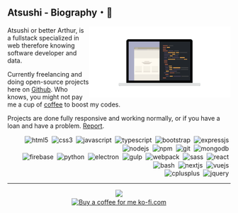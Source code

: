 ## Atsushi - Biography・👋

<img align="right" src="https://raw.githubusercontent.com/Diego-DevsS/Diego-DevsS/main/image/gg.gif" height="160px" />

Atsushi or better Arthur, is a fullstack specialized in web therefore knowing software developer and data.

Currently freelancing and doing open-source projects here on <a href="https://github.com/">Github</a>. Who knows, you might not pay me a cup of <a href="https://ko-fi.com/atsushisushi" target="_blank">coffee</a> to boost my codes.

Projects are done fully responsive and working normally, or if you have a loan and have a problem. <a href="https://github.com/Dev-Atsushi/">Report</a>.

<div align="right" width="700">
    <img align="center" src="https://i.imgur.com/hkpVEvr.png" alt="html5" width="25"/>&nbsp;
    <img align="center" src="https://i.imgur.com/nxsNQ9M.png" alt="css3" width="25"/>&nbsp;
    <img align="center" src="https://i.imgur.com/AsQqunT.png" alt="javascript"width="25"/>&nbsp;
    <img align="center" src="https://i.imgur.com/JxP3cZE.png" alt="typescript" width="25"/>&nbsp;
    <img align="center" src="https://i.imgur.com/YWkyeFO.png" alt="bootstrap" width="25"/>&nbsp;
    <img align="center" src="https://i.imgur.com/8Qt25tg.png" alt="expressjs" width="25"/>&nbsp;
    <img align="center" src="https://i.imgur.com/Nhuq1Gt.png" alt="nodejs" width="25"/>&nbsp;
    <img align="center" src="https://i.imgur.com/tHz49Lt.png" alt="npm" width="25"/>&nbsp;
    <img align="center" src="https://i.imgur.com/WPOuZqI.png" alt="git" width="25"/>&nbsp;
    <img align="center" src="https://i.imgur.com/DZjNb1T.png" alt="mongodb" width="25"/>&nbsp;
    <br />
    <img align="center" src="https://i.imgur.com/bxqKdqe.png" alt="firebase" width="25"/>&nbsp;
    <img align="center" src="https://i.imgur.com/O1X88tn.png" alt="python" width="25"/>&nbsp;
    <img align="center" src="https://i.imgur.com/zFIaVNv.png" alt="electron" width="25"/>&nbsp;
    <img align="center" src="https://i.imgur.com/ZcIJUio.png" alt="gulp" width="25"/>&nbsp;
    <img align="center" src="https://i.imgur.com/8zi7SYt.png" alt="webpack" width="25"/>&nbsp;
    <img align="center" src="https://i.imgur.com/9DbVTos.png" alt="sass" width="25"/>&nbsp;
    <img align="center" src="https://i.imgur.com/uQuB4Cn.png" alt="react" width="25"/>&nbsp;
    <img align="center" src="https://i.imgur.com/d2YDW7g.png" alt="bash" width="25"/>&nbsp;
    <img align="center" src="https://i.imgur.com/e7omycw.png" alt="nextjs" width="25"/>&nbsp;
    <img align="center" src="https://i.imgur.com/u5s2vbq.png" alt="vuejs" width="25"/>&nbsp;
    <br />
    <img align="center" src="https://i.imgur.com/e8W17pa.png" alt="cplusplus" width="25"/>&nbsp;
    <img align="center" src="https://i.imgur.com/Fa3sdaT.png" alt="jquery" width="25"/>&nbsp;
</div>

<!--## Technologies and tools・💻

<p align="left">
<img src="https://img.shields.io/badge/javascript-%23F7DF1E.svg?&style=for-the-badge&logo=javascript&logoColor=black" height="25"/>
<img src="https://img.shields.io/badge/typescript%20-%23007ACC.svg?&style=for-the-badge&logo=typescript&logoColor=white" height="25"/>
<img src="https://img.shields.io/badge/node.js%20-%2343853D.svg?&style=for-the-badge&logo=node.js&logoColor=white" height="25"/>
<img src="https://img.shields.io/badge/express.js-%23404d59?logo=express&style=for-the-badge" height="25" />
<img src="https://img.shields.io/badge/bootstrap%20-%23563D7C.svg?&style=for-the-badge&logo=bootstrap&logoColor=white" height="25"/>
<img src="https://img.shields.io/badge/npm%20-CB3837.svg?&style=for-the-badge&logo=npm&logoColor=%234FC08D" height="25"/>
<img src="https://img.shields.io/badge/GitHub%20-181717?style=for-the-badge&logo=github" height="25"/>
</p>
<p align="left">
<img src="https://img.shields.io/badge/MongoDB-%234ea94b.svg?&style=for-the-badge&logo=mongodb&logoColor=white" height="25"/>
<img src="https://img.shields.io/badge/Firebase-F6820D.svg?&style=for-the-badge&logo=firebase&logoColor=white" height="25" />
<img src="https://img.shields.io/badge/Python-%234ea94b.svg?&style=for-the-badge&logo=python&logoColor=white" height="25" />
<img src="https://img.shields.io/badge/Electron-%23316192.svg?style=for-the-badge&logo=electron&logoColor=white" height="25" />
<img src="https://img.shields.io/badge/Gulp-FF0000.svg?style=for-the-badge&logo=gulp&logoColor=white" height="25" />
<img src="https://img.shields.io/badge/Html-ff6347.svg?style=for-the-badge&logo=html5&logoColor=white" height="25" />
<img src="https://img.shields.io/badge/Css-0080FF.svg?style=for-the-badge&logo=css3&logoColor=white" height="25" />
<img src="https://img.shields.io/badge/Webpack-8ED5FA.svg?style=for-the-badge&logo=webpack&logoColor=white" height="25" />
</p>
<p align="left">
<img src="https://img.shields.io/badge/Sass-cc6699.svg?style=for-the-badge&logo=sass&logoColor=white" height="25" />
<img src="https://img.shields.io/badge/React-blue.svg?style=for-the-badge&logo=react&logoColor=white" height="25" />
<img src="https://img.shields.io/badge/Batch-green.svg?style=for-the-badge&logo=shell&logoColor=white" height="25" />
<img src="https://img.shields.io/badge/Next.Js-gray.svg?style=for-the-badge&logo=next.js&logoColor=white" height="25" />
<img src="https://img.shields.io/badge/vuejs%20-34495E.svg?&style=for-the-badge&logo=vue.js&logoColor=%234FC08D" height="25" />
<img src="https://img.shields.io/badge/c++%20-088192.svg?&style=for-the-badge&logo=c%2B%2B&logoColor=%234FC08D" height="25" />
<img src="https://img.shields.io/badge/jQuery-0769AD?style=for-the-badge&logo=jquery&logoColor=white" height="25" />
</p>-->

---

<p align="center">
  <img src="https://discord.c99.nl/widget/theme-4/485088800540983299.png" />
  <br />
  <a href="https://ko-fi.com/atsushisushi" target="_blank">
    <img height="36" style="border:0px;height:36px;" src="https://cdn.ko-fi.com/cdn/kofi3.png?v=2" border="0" alt='Buy a coffee for me ko-fi.com' />
  </a>
</p>
